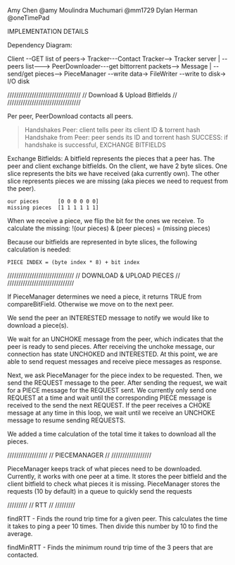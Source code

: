 Amy Chen @amy
Moulindra Muchumari @mm1729
Dylan Herman @oneTimePad

IMPLEMENTATION DETAILS

Dependency Diagram:


 Client --GET list of peers-> Tracker---Contact Tracker--> Tracker server 
    |
    --peers list---> PeerDownloader---get bittorrent packets--> Message
                                |
                                 --send/get pieces--> PieceManager --write data-> FileWriter --write to disk-> I/O disk   
 
 
///////////////////////////////// 
// Download & Upload Bitfields //
/////////////////////////////////

Per peer, PeerDownload contacts all peers. 

> Handshakes Peer: client tells peer its client ID & torrent hash
> Handshake from Peer: peer sends its ID and torrent hash
> SUCCESS: if handshake is successful, EXCHANGE BITFIELDS

Exchange Bitfields: 
A bitfield represents the pieces that a peer has. The peer 
and client exchange bitfields. On the client, we have 2 byte
slices. One slice represents the bits we have received (aka
currently own). The other slice represents pieces we are missing
(aka pieces we need to request from the peer).
    
    our pieces      [0 0 0 0 0 0]
    missing pieces  [1 1 1 1 1 1]
    
When we receive a piece, we flip the bit for the ones we receive. 
To calculate the missing: !(our pieces) & (peer pieces) = (missing pieces)

Because our bitfields are represented in byte slices, the following 
calculation is needed:

    PIECE INDEX = (byte index * 8) + bit index

//////////////////////////////
// DOWNLOAD & UPLOAD PIECES //
//////////////////////////////

If PieceManager determines we need a piece, it returns TRUE from 
compareBitField. Otherwise we move on to the next peer.

We send the peer an INTERESTED message to notify we would like to 
download a piece(s). 

We wait for an UNCHOKE message from the peer, which indicates that 
the peer is ready to send pieces. After receiving the unchoke message, 
our connection has state UNCHOKED and INTERESTED. At this point, we 
are able to send request messages and receive piece messages as response. 

Next, we ask PieceManager for the piece index to be requested. 
Then, we send the REQUEST message to the peer. After sending the request,
we wait for a PIECE message for the REQUEST sent. We currently only 
send one REQUEST at a time and wait until the corresponding PIECE message
is received to the send the next REQUEST. If the peer receives a CHOKE
message at any time in this loop, we wait until we receive an UNCHOKE 
message to resume sending REQUESTS.

We added a time calculation of the total time it takes to download all the pieces.

//////////////////
// PIECEMANAGER //
//////////////////

PieceManager keeps track of what pieces need to be downloaded. Currently,
it works with one peer at a time. It stores the peer bitfield and the
client bitfield to check what pieces it is missing. PieceManager stores
the requests (10 by default) in a queue to quickly send the requests

/////////
// RTT //
/////////

findRTT - Finds the round trip time for a given peer. This calculates the time it takes to ping a peer 10 times. Then divide this number by 10 to find the average.

findMinRTT - Finds the minimum round trip time of the 3 peers that are contacted. 

